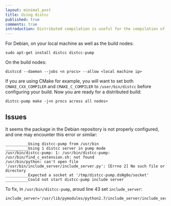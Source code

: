 ```yaml
---
layout: minimal_post
title: Using distcc 
published: true 
comments: true
introduction: Distributed compilation is useful for the compilation of very large packages, distcc makes this reasonably straight forwards.
---
```


For Debian, on your local machine as well as the build nodes:

    sudo apt-get install distcc distcc-pump

On the build nodes:

    distccd --daemon --jobs <n procs> --allow <local machine ip>

If you are using CMake for example, you will want to set both `CMAKE_CXX_COMPILER` and `CMAKE_C_COMPILER` to `/user/bin/distcc` before configuring your build.
Now you are ready for a distributed build:

    distcc-pump make -j<n procs across all nodes>

## Issues
It seems the package in the Debian repository is not properly configured, and one may encounter this error or similar:

    __________Using distcc-pump from /usr/bin
    __________Using 1 distcc server in pump mode
    /usr/bin/distcc-pump: 1: /usr/bin/distcc-pump: /usr/bin/find_c_extension.sh: not found
    /usr/bin/python: can't open file '/usr/bin/include_server/include_server.py': [Errno 2] No such file or directory
    __________Expected a socket at '/tmp/distcc-pump.dsNg8o/socket'
    __________Could not start distcc-pump include server

To fix, in `/usr/bin/distcc-pump`, aroud line 43 set `include_server`:

    include_server='/usr/lib/pymodules/python2.7/include_server/include_server.py'

